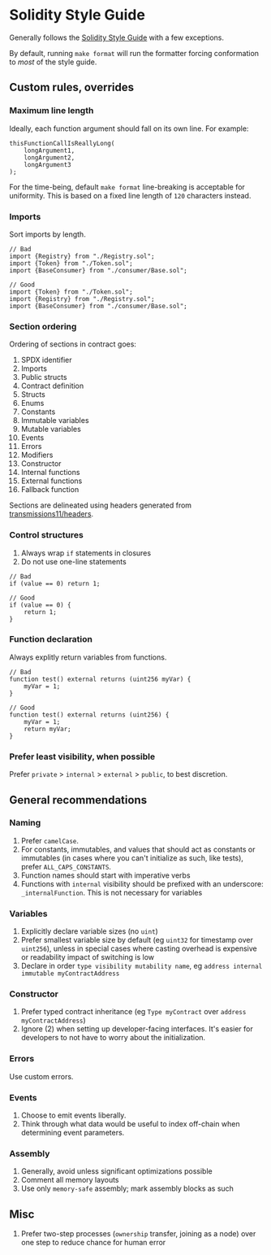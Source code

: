 # Solidity Style Guide

Generally follows the [Solidity Style Guide](https://docs.soliditylang.org/en/latest/style-guide.html) with a few exceptions.

By default, running `make format` will run the formatter forcing conformation to _most_ of the style guide.

## Custom rules, overrides

### Maximum line length

Ideally, each function argument should fall on its own line. For example:

```solidity
thisFunctionCallIsReallyLong(
    longArgument1,
    longArgument2,
    longArgument3
);
```

For the time-being, default `make format` line-breaking is acceptable for uniformity. This is based on a fixed line length of `120` characters instead.

### Imports

Sort imports by length.

```solidity
// Bad
import {Registry} from "./Registry.sol";
import {Token} from "./Token.sol";
import {BaseConsumer} from "./consumer/Base.sol";

// Good
import {Token} from "./Token.sol";
import {Registry} from "./Registry.sol";
import {BaseConsumer} from "./consumer/Base.sol";
```

### Section ordering

Ordering of sections in contract goes:

1. SPDX identifier
2. Imports
3. Public structs
4. Contract definition
5. Structs
6. Enums
7. Constants
8. Immutable variables
9. Mutable variables
10. Events
11. Errors
12. Modifiers
13. Constructor
14. Internal functions
15. External functions
16. Fallback function

Sections are delineated using headers generated from [transmissions11/headers](https://github.com/transmissions11/headers).

### Control structures

1. Always wrap `if` statements in closures
2. Do not use one-line statements

```solidity
// Bad
if (value == 0) return 1;

// Good
if (value == 0) {
    return 1;
}
```

### Function declaration

Always explitly return variables from functions.

```solidity
// Bad
function test() external returns (uint256 myVar) {
    myVar = 1;
}

// Good
function test() external returns (uint256) {
    myVar = 1;
    return myVar;
}
```

### Prefer least visibility, when possible

Prefer `private` > `internal` > `external` > `public`, to best discretion.

## General recommendations

### Naming

1. Prefer `camelCase`.
2. For constants, immutables, and values that should act as constants or immutables (in cases where you can't initialize as such, like tests), prefer `ALL_CAPS_CONSTANTS`.
3. Function names should start with imperative verbs
4. Functions with `internal` visibility should be prefixed with an underscore: `_internalFunction`. This is not necessary for variables

### Variables

1. Explicitly declare variable sizes (no `uint`)
2. Prefer smallest variable size by default (eg `uint32` for timestamp over `uint256`), unless in special cases where casting overhead is expensive or readability impact of switching is low
3. Declare in order `type visibility mutability name`, eg `address internal immutable myContractAddress`

### Constructor

1. Prefer typed contract inheritance (eg `Type myContract` over `address myContractAddress`)
2. Ignore (2) when setting up developer-facing interfaces. It's easier for developers to not have to worry about the initialization.

### Errors

Use custom errors.

### Events

1. Choose to emit events liberally.
2. Think through what data would be useful to index off-chain when determining event parameters.

### Assembly

1. Generally, avoid unless significant optimizations possible
2. Comment all memory layouts
3. Use only `memory-safe` assembly; mark assembly blocks as such

## Misc

1. Prefer two-step processes (`ownership` transfer, joining as a node) over one step to reduce chance for human error
